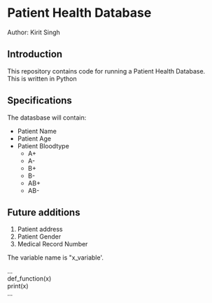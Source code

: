 
# Patient Health Database

Author: Kirit Singh

## Introduction
This repository contains code for running a Patient Health Database.  
This is written in Python

## Specifications
The datasbase will contain:
* Patient Name
* Patient Age
* Patient Bloodtype
    - A+
    - A-
    - B+
    - B-
    - AB+
    - AB-
    
## Future additions
1. Patient address
2. Patient Gender
3. Medical Record Number

The variable name is "x_variable'.  

...  
def_function(x)    
print(x)  
...  
